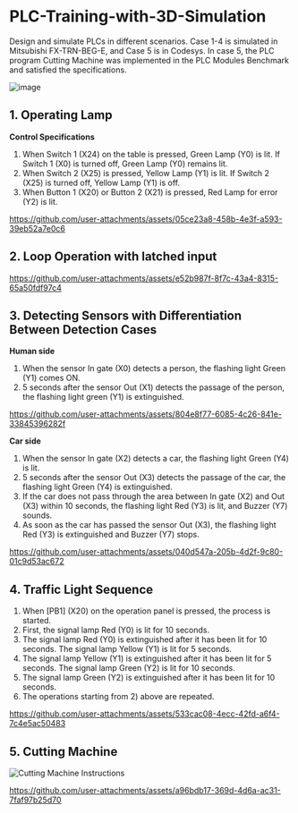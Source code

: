 # PLC-Training-with-3D-Simulation
Design and simulate PLCs in different scenarios. Case 1-4 is simulated in Mitsubishi FX-TRN-BEG-E, and Case 5 is in Codesys.
In case 5, the PLC program Cutting Machine was implemented in the PLC Modules Benchmark and satisfied the specifications.

![image](https://github.com/user-attachments/assets/8ba84b81-0fac-4eba-9df5-63e9359445db)

## 1. Operating Lamp
**Control Specifications**
1) When Switch 1 (X24) on the table is pressed, Green Lamp (Y0) is lit.
If Switch 1 (X0) is turned off, Green Lamp (Y0) remains lit.
2) When Switch 2 (X25) is pressed, Yellow Lamp (Y1) is lit.
If Switch 2 (X25) is turned off, Yellow Lamp (Y1) is off.
3) When Button 1 (X20) or Button 2 (X21) is pressed, Red Lamp for error (Y2) is lit.



https://github.com/user-attachments/assets/05ce23a8-458b-4e3f-a593-39eb52a7e0c6

## 2. Loop Operation with latched input
https://github.com/user-attachments/assets/e52b987f-8f7c-43a4-8315-65a50fdf97c4

## 3. Detecting Sensors with Differentiation Between Detection Cases
**Human side**
1) When the sensor In gate (X0) detects a person, the flashing light Green (Y1) comes ON.
2) 5 seconds after the sensor Out (X1) detects the passage of the person, the flashing light green (Y1) is extinguished.

https://github.com/user-attachments/assets/804e8f77-6085-4c26-841e-33845396282f


**Car side**
1) When the sensor In gate (X2) detects a car, the flashing light Green (Y4) is lit.
2) 5 seconds after the sensor Out (X3) detects the passage of the car, the flashing light Green
(Y4) is extinguished.
3) If the car does not pass through the area between In gate (X2) and Out (X3) within 10
seconds, the flashing light Red (Y3) is lit, and Buzzer (Y7) sounds.
4) As soon as the car has passed the sensor Out (X3), the flashing light Red (Y3) is
extinguished and Buzzer (Y7) stops.

https://github.com/user-attachments/assets/040d547a-205b-4d2f-9c80-01c9d53ac672

## 4. Traffic Light Sequence
1) When [PB1] (X20) on the operation panel is pressed, the process is started.
2) First, the signal lamp Red (Y0) is lit for 10 seconds.
3) The signal lamp Red (Y0) is extinguished after it has been lit for 10 seconds. The signal lamp
Yellow (Y1) is lit for 5 seconds.
4) The signal lamp Yellow (Y1) is extinguished after it has been lit for 5 seconds. The signal
lamp Green (Y2) is lit for 10 seconds.
5) The signal lamp Green (Y2) is extinguished after it has been lit for 10 seconds.
6) The operations starting from 2) above are repeated.

https://github.com/user-attachments/assets/533cac08-4ecc-42fd-a6f4-7c4e5ac50483

## 5. Cutting Machine
![Cutting Machine Instructions](https://github.com/user-attachments/assets/27671acb-b7b0-40ad-b27b-e84dce3346ea)

https://github.com/user-attachments/assets/a96bdb17-369d-4d6a-ac31-7faf97b25d70



